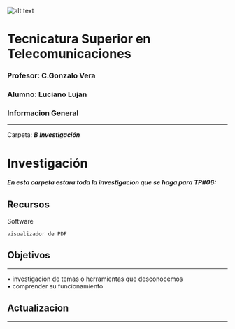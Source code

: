 ![alt text](/Recursos/visuales/caratula.png)
# Tecnicatura Superior en Telecomunicaciones
### Profesor: C.Gonzalo Vera   
### Alumno: Luciano Lujan

### Informacion General
***
Carpeta: ***B Investigación***
# Investigación

***En esta carpeta estara toda la investigacion que se haga para TP#06:***





## Recursos
Software 
```
visualizador de PDF

```
## Objetivos
***
• investigacion de temas o herramientas que desconocemos  
• comprender su funcionamiento 

## Actualizacion
***